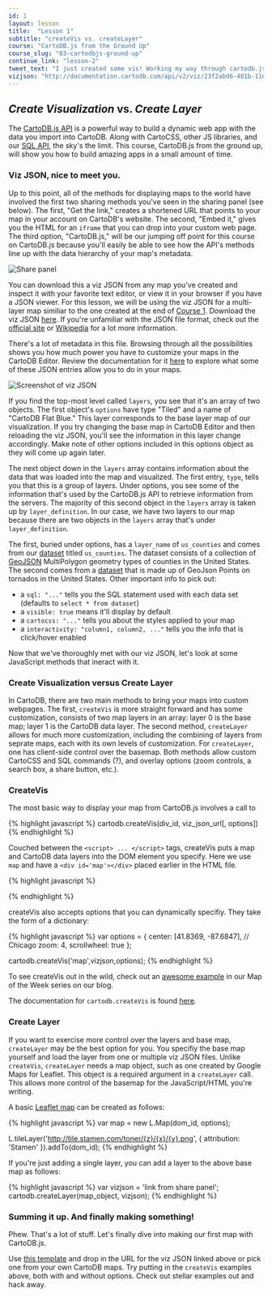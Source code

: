 ```yaml
---
id: 1
layout: lesson
title:  "Lesson 1"
subtitle: "createVis vs. createLayer"
course: "CartoDB.js from the Ground Up"
course_slug: "03-cartodbjs-ground-up"
continue_link: "lesson-2"
tweet_text: "I just created some vis! Working my way through cartodb.js from the ground up. #CartoDB"
vizjson: "http://documentation.cartodb.com/api/v2/viz/23f2abd6-481b-11e4-8fb1-0e4fddd5de28/viz.json"
---
```


## _Create Visualization_ vs. _Create Layer_

The [CartoDB.js API](http://docs.cartodb.com/cartodb-platform/cartodb-js.html) is a powerful way to build a dynamic web app with the data you import into CartoDB. Along with CartoCSS, other JS libraries, and our [SQL API](http://docs.cartodb.com/cartodb-platform/sql-api.html), the sky's the limit. This course, CartoDB.js from the ground up, will show you how to build amazing apps in a small amount of time.


### Viz JSON, nice to meet you.

Up to this point, all of the methods for displaying maps to the world have involved the first two sharing methods you've seen in the sharing panel (see below). The first, "Get the link," creates a shortened URL that points to your map in your account on CartoDB's website. The second, "Embed it," gives you the HTML for an `iframe` that you can drop into your custom web page. The third option, "CartoDB.js," will be our jumping off point for this course on CartoDB.js because you'll easily be able to see how the API's methods line up with the data hierarchy of your map's metadata.

![Share panel]({{site.baseurl}}/img/course3/lesson1/share-panel.png)

You can download this a viz JSON from any map you've created and inspect it with your favorite text editor, or view it in your browser if you have a JSON viewer. For this lesson, we will be using the viz JSON for a multi-layer map similiar to the one created at the end of [Course 1]({{site.baseurl}}/courses/01-beginners-course/lesson-5.html). Download the viz JSON [here](http://documentation.cartodb.com/api/v2/viz/23f2abd6-481b-11e4-8fb1-0e4fddd5de28/viz.json). If you're unfamiliar with the JSON file format, check out the [official site](http://json.org/) or [Wikipedia](http://en.wikipedia.org/wiki/JSON) for a lot more information. 

There's a lot of metadata in this file. Browsing through all the possibilities shows you how much power you have to customize your maps in the CartoDB Editor. Review the documentation for it [here](http://docs.cartodb.com/cartodb-editor.html) to explore what some of these JSON entries allow you to do in your maps.

![Screenshot of viz JSON]({{site.baseurl}}/img/course3/lesson1/json-view.png)

If you find the top-most level called `layers`, you see that it's an array of two objects. The first object's `options` have type "Tiled" and a name of "CartoDB Flat Blue." This layer corresponds to the base layer map of our visualization. If you try changing the base map in CartoDB Editor and then reloading the viz JSON, you'll see the information in this layer change accordingly. Make note of other options included in this options object as they will come up again later.

The next object down in the `layers` array contains information about the data that was loaded into the map and visualized. The first entry, `type`, tells you that this is a group of layers. Under options, you see some of the information that's used by the CartoDB.js API to retrieve information from the servers. The majority of this second object in the `layers` array is taken up by `layer_definition`. In our case, we have two layers to our map because there are two objects in the `layers` array that's under `layer_definition`.

The first, buried under options, has a `layer_name` of `us_counties` and comes from our [dataset](http://acdmy.org/d/counties.zip) titled `us_counties`. The dataset consists of a collection of [GeoJSON](http://geojson.org/) MultiPolygon geometry types of counties in the United States. The second comes from a [dataset](http://acdmy.org/d/tornadoes.zip) that is made up of GeoJson Points on tornados in the United States. Other important info to pick out:


+ a `sql: "..."` tells you the SQL statement used with each data set (defaults to `select * from dataset`)
+ a `visible: true` means it'll display by default
+ a `cartocss: "..."` tells you about the styles applied to your map
+ a `interactivity: "column1, column2, ..."` tells you the info that is click/hover enabled


Now that we've thoroughly met with our viz JSON, let's look at some JavaScript methods that ineract with it.

### Create Visualization versus Create Layer
 
In CartoDB, there are two main methods to bring your maps into custom webpages. The first, ```createVis``` is more straight forward and has some customization, consists of two map layers in an array: layer 0 is the base map; layer 1 is the CartoDB data layer. The second method, ```createLayer``` allows for much more customization, including the combining of layers from seprate maps, each with its own levels of customization. For ```createLayer```, one has client-side control over the basemap. Both methods allow custom CartoCSS and SQL commands (?), and overlay options (zoom controls, a search box, a share button, etc.).

### CreateVis
The most basic way to display your map from CartoDB.js involves a call to 

{% highlight javascript %}
cartodb.createVis(div_id, viz_json_url[, options])
{% endhighlight %}

Couched between the ```<script> ... </script>``` tags, createVis puts a map and CartoDB data layers into the DOM element you specify. Here we use `map` and have a ```<div id='map'></div>``` placed earlier in the HTML file.

{% highlight javascript %}
<script>
    window.onload = function() {
        var vizjson = 'link from share panel';
        cartodb.createVis('map', vizjson);
    }
</script>
{% endhighlight %}

createVis also accepts options that you can dynamically specifiy. They take the form of a dictionary:

{% highlight javascript %}
var options = {
    center: [41.8369, -87.6847], // Chicago
    zoom: 4,
    scrollwheel: true
};

cartodb.createVis('map',vizjson,options);
{% endhighlight %}

To see createVis out in the wild, check out an [awesome example](http://blog.cartodb.com/map-of-the-week-swiss-soccer/) in our Map of the Week series on our blog.

The documentation for `cartodb.createVis` is found [here](http://docs.cartodb.com/cartodb-platform/cartodb-js.html#visualization).


### Create Layer

If you want to exercise more control over the layers and base map, `createLayer` may be the best option for you. You specifiy the base map yourself and load the layer from one or multiple viz JSON files. Unlike `createVis`, `createLayer` needs a map object, such as one created by Google Maps for Leaflet. This object is a required argument in a `createLayer` call. This allows more control of the basemap for the JavaScript/HTML you're writing.

A basic [Leaflet map](http://leafletjs.com/reference.html#map-class) can be created as follows:

{% highlight javascript %}
var map = new L.Map(dom_id, options);

L.tileLayer('http://tile.stamen.com/toner/{z}/{x}/{y}.png', {
    attribution: 'Stamen'
    }).addTo(dom_id);
{% endhighlight %}

If you're just adding a single layer, you can add a layer to the above base map as follows:

{% highlight javascript %}
var vizjson = 'link from share panel';
cartodb.createLayer(map_object, vizjson);
{% endhighlight %}

### Summing it up. And finally making something!

Phew. That's a lot of stuff. Let's finally dive into making our first map with CartoDB.js.

Use [this template](#) and drop in the URL for the viz JSON linked above or pick one from your own CartoDB maps. Try putting in the `createVis` examples above, both with and without options. Check out stellar examples out and hack away.



